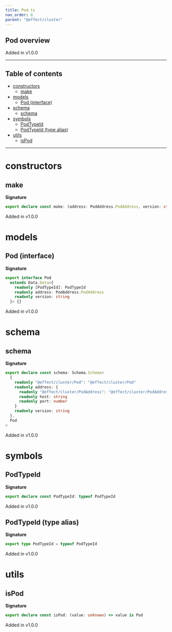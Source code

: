 ```yaml
---
title: Pod.ts
nav_order: 6
parent: "@effect/cluster"
---
```


## Pod overview

Added in v1.0.0

---

<h2 class="text-delta">Table of contents</h2>

- [constructors](#constructors)
  - [make](#make)
- [models](#models)
  - [Pod (interface)](#pod-interface)
- [schema](#schema)
  - [schema](#schema-1)
- [symbols](#symbols)
  - [PodTypeId](#podtypeid)
  - [PodTypeId (type alias)](#podtypeid-type-alias)
- [utils](#utils)
  - [isPod](#ispod)

---

# constructors

## make

**Signature**

```ts
export declare const make: (address: PodAddress.PodAddress, version: string) => Pod
```

Added in v1.0.0

# models

## Pod (interface)

**Signature**

```ts
export interface Pod
  extends Data.Data<{
    readonly [PodTypeId]: PodTypeId
    readonly address: PodAddress.PodAddress
    readonly version: string
  }> {}
```

Added in v1.0.0

# schema

## schema

**Signature**

```ts
export declare const schema: Schema.Schema<
  {
    readonly "@effect/cluster/Pod": "@effect/cluster/Pod"
    readonly address: {
      readonly "@effect/cluster/PodAddress": "@effect/cluster/PodAddress"
      readonly host: string
      readonly port: number
    }
    readonly version: string
  },
  Pod
>
```

Added in v1.0.0

# symbols

## PodTypeId

**Signature**

```ts
export declare const PodTypeId: typeof PodTypeId
```

Added in v1.0.0

## PodTypeId (type alias)

**Signature**

```ts
export type PodTypeId = typeof PodTypeId
```

Added in v1.0.0

# utils

## isPod

**Signature**

```ts
export declare const isPod: (value: unknown) => value is Pod
```

Added in v1.0.0
